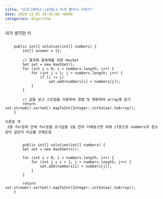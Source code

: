 ```yaml
---
title: "프로그래머스-LEVEL1-두개 뽑아서 더하기"
date: 2020-12-01 20:55:00 +0900
categories: Algorithm
---
```


내가 생각한 식
<pre><code>
	public int[] solution(int[] numbers) {
		int[] answer = {};
		
		// 결과에 중복제를 위한 HasSet
		Set<Integer> set = new HashSet<Integer>();
		for (int i = 0; i < numbers.length; i++) {
			for (int j = 1; j < numbers.length; j++) {
				if (i != j)
					set.add(numbers[i] + numbers[j]);
			}
		}
		
		// 값을 넣고 스트림을 이용하여 정렬 및 매핑하여 array에 담기
		return set.stream().sorted().mapToInt(Integer::intValue).toArray();
	}
</code></pre> 
	다른분 꺼
	 2중 for문에 안에 for문을 초기값을 1을 먼저 더해놓으면 위에 if문으로 numbers의 원소값이 같은지 비교를 안해도됨
<pre><code>
		public int[] solution(int[] numbers) {
		Set<Integer> set = new HashSet<>();

		for (int i = 0; i < numbers.length; i++) {
			for (int j = i + 1; j < numbers.length; j++) {
				set.add(numbers[i] + numbers[j]);
			}
		}

		return set.stream().sorted().mapToInt(Integer::intValue).toArray();
	}
    </code></pre> 
